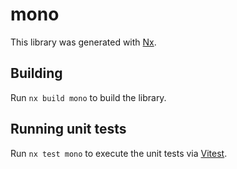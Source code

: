 # mono

This library was generated with [Nx](https://nx.dev).

## Building

Run `nx build mono` to build the library.

## Running unit tests

Run `nx test mono` to execute the unit tests via [Vitest](https://vitest.dev/).
